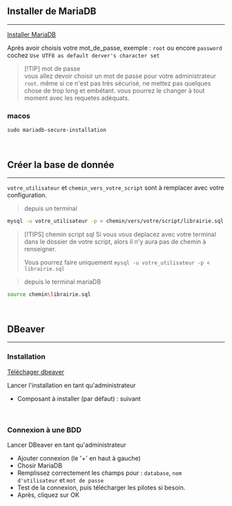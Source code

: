 ## Installer de MariaDB

---

[Installer MariaDB](https://mariadb.org/download/?t=mariadb&p=mariadb&r=11.1.3&os=windows&cpu=x86_64&pkg=msi&m=icam)

Après avoir choisis votre mot_de_passe, exemple : `root` ou encore `password`
cochez `Use UTF8 as default derver's character set`

> [!TIP] mot de passe  
> vous allez devoir choisir un mot de passe pour votre administrateur `root`.
> même si ce n'est pas très sécurisé, ne mettez pas quelques chose de trop long et embétant.
> vous pourrez le changer à tout moment avec les requetes adéquats.

### macos

```
sudo mariadb-secure-installation
```

<br>

## Créer la base de donnée

---
 `votre_utilisateur` et `chemin_vers_votre_script` sont à remplacer avec votre configuration.

> depuis un terminal

```bash
mysql -u votre_utilisateur -p < chemin/vers/votre/script/librairie.sql
```

> [!TIPS] chemin script sql
> Si vous vous deplacez avec votre terminal dans le dossier de votre script, alors il n'y aura pas de chemin à renseigner.
>
> Vous pourrez faire uniquement `mysql -u votre_utilisateur -p < librairie.sql`

> depuis le terminal mariaDB

```bash
source chemin\librairie.sql
```

<br>

## DBeaver

---

### Installation

[Téléchager dbeaver](https://dbeaver.io/download/)

Lancer l'installation en tant qu'administrateur
- Composant à installer (par défaut) : suivant

<br>

### Connexion à une BDD

Lancer DBeaver en tant qu'administrateur

- Ajouter connexion (le '+' en haut à gauche)  
- Chosir MariaDB  
- Remplissez correctement les champs pour : `database`, `nom d'utilisateur` et `mot de passe`  
- Test de la connexion, puis télécharger les pilotes si besoin.
- Après, cliquez sur OK
